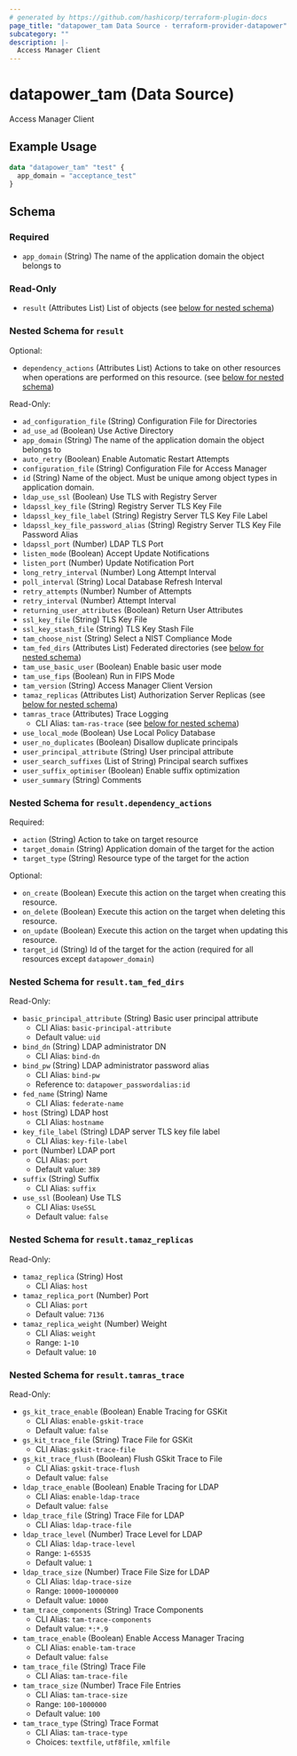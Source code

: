 ```yaml
---
# generated by https://github.com/hashicorp/terraform-plugin-docs
page_title: "datapower_tam Data Source - terraform-provider-datapower"
subcategory: ""
description: |-
  Access Manager Client
---
```


# datapower_tam (Data Source)

Access Manager Client

## Example Usage

```terraform
data "datapower_tam" "test" {
  app_domain = "acceptance_test"
}
```

<!-- schema generated by tfplugindocs -->
## Schema

### Required

- `app_domain` (String) The name of the application domain the object belongs to

### Read-Only

- `result` (Attributes List) List of objects (see [below for nested schema](#nestedatt--result))

<a id="nestedatt--result"></a>
### Nested Schema for `result`

Optional:

- `dependency_actions` (Attributes List) Actions to take on other resources when operations are performed on this resource. (see [below for nested schema](#nestedatt--result--dependency_actions))

Read-Only:

- `ad_configuration_file` (String) Configuration File for Directories
- `ad_use_ad` (Boolean) Use Active Directory
- `app_domain` (String) The name of the application domain the object belongs to
- `auto_retry` (Boolean) Enable Automatic Restart Attempts
- `configuration_file` (String) Configuration File for Access Manager
- `id` (String) Name of the object. Must be unique among object types in application domain.
- `ldap_use_ssl` (Boolean) Use TLS with Registry Server
- `ldapssl_key_file` (String) Registry Server TLS Key File
- `ldapssl_key_file_label` (String) Registry Server TLS Key File Label
- `ldapssl_key_file_password_alias` (String) Registry Server TLS Key File Password Alias
- `ldapssl_port` (Number) LDAP TLS Port
- `listen_mode` (Boolean) Accept Update Notifications
- `listen_port` (Number) Update Notification Port
- `long_retry_interval` (Number) Long Attempt Interval
- `poll_interval` (String) Local Database Refresh Interval
- `retry_attempts` (Number) Number of Attempts
- `retry_interval` (Number) Attempt Interval
- `returning_user_attributes` (Boolean) Return User Attributes
- `ssl_key_file` (String) TLS Key File
- `ssl_key_stash_file` (String) TLS Key Stash File
- `tam_choose_nist` (String) Select a NIST Compliance Mode
- `tam_fed_dirs` (Attributes List) Federated directories (see [below for nested schema](#nestedatt--result--tam_fed_dirs))
- `tam_use_basic_user` (Boolean) Enable basic user mode
- `tam_use_fips` (Boolean) Run in FIPS Mode
- `tam_version` (String) Access Manager Client Version
- `tamaz_replicas` (Attributes List) Authorization Server Replicas (see [below for nested schema](#nestedatt--result--tamaz_replicas))
- `tamras_trace` (Attributes) Trace Logging
  - CLI Alias: `tam-ras-trace` (see [below for nested schema](#nestedatt--result--tamras_trace))
- `use_local_mode` (Boolean) Use Local Policy Database
- `user_no_duplicates` (Boolean) Disallow duplicate principals
- `user_principal_attribute` (String) User principal attribute
- `user_search_suffixes` (List of String) Principal search suffixes
- `user_suffix_optimiser` (Boolean) Enable suffix optimization
- `user_summary` (String) Comments

<a id="nestedatt--result--dependency_actions"></a>
### Nested Schema for `result.dependency_actions`

Required:

- `action` (String) Action to take on target resource
- `target_domain` (String) Application domain of the target for the action
- `target_type` (String) Resource type of the target for the action

Optional:

- `on_create` (Boolean) Execute this action on the target when creating this resource.
- `on_delete` (Boolean) Execute this action on the target when deleting this resource.
- `on_update` (Boolean) Execute this action on the target when updating this resource.
- `target_id` (String) Id of the target for the action (required for all resources except `datapower_domain`)


<a id="nestedatt--result--tam_fed_dirs"></a>
### Nested Schema for `result.tam_fed_dirs`

Read-Only:

- `basic_principal_attribute` (String) Basic user principal attribute
  - CLI Alias: `basic-principal-attribute`
  - Default value: `uid`
- `bind_dn` (String) LDAP administrator DN
  - CLI Alias: `bind-dn`
- `bind_pw` (String) LDAP administrator password alias
  - CLI Alias: `bind-pw`
  - Reference to: `datapower_passwordalias:id`
- `fed_name` (String) Name
  - CLI Alias: `federate-name`
- `host` (String) LDAP host
  - CLI Alias: `hostname`
- `key_file_label` (String) LDAP server TLS key file label
  - CLI Alias: `key-file-label`
- `port` (Number) LDAP port
  - CLI Alias: `port`
  - Default value: `389`
- `suffix` (String) Suffix
  - CLI Alias: `suffix`
- `use_ssl` (Boolean) Use TLS
  - CLI Alias: `UseSSL`
  - Default value: `false`


<a id="nestedatt--result--tamaz_replicas"></a>
### Nested Schema for `result.tamaz_replicas`

Read-Only:

- `tamaz_replica` (String) Host
  - CLI Alias: `host`
- `tamaz_replica_port` (Number) Port
  - CLI Alias: `port`
  - Default value: `7136`
- `tamaz_replica_weight` (Number) Weight
  - CLI Alias: `weight`
  - Range: `1`-`10`
  - Default value: `10`


<a id="nestedatt--result--tamras_trace"></a>
### Nested Schema for `result.tamras_trace`

Read-Only:

- `gs_kit_trace_enable` (Boolean) Enable Tracing for GSKit
  - CLI Alias: `enable-gskit-trace`
  - Default value: `false`
- `gs_kit_trace_file` (String) Trace File for GSKit
  - CLI Alias: `gskit-trace-file`
- `gs_kit_trace_flush` (Boolean) Flush GSkit Trace to File
  - CLI Alias: `gskit-trace-flush`
  - Default value: `false`
- `ldap_trace_enable` (Boolean) Enable Tracing for LDAP
  - CLI Alias: `enable-ldap-trace`
  - Default value: `false`
- `ldap_trace_file` (String) Trace File for LDAP
  - CLI Alias: `ldap-trace-file`
- `ldap_trace_level` (Number) Trace Level for LDAP
  - CLI Alias: `ldap-trace-level`
  - Range: `1`-`65535`
  - Default value: `1`
- `ldap_trace_size` (Number) Trace File Size for LDAP
  - CLI Alias: `ldap-trace-size`
  - Range: `10000`-`10000000`
  - Default value: `10000`
- `tam_trace_components` (String) Trace Components
  - CLI Alias: `tam-trace-components`
  - Default value: `*:*.9`
- `tam_trace_enable` (Boolean) Enable Access Manager Tracing
  - CLI Alias: `enable-tam-trace`
  - Default value: `false`
- `tam_trace_file` (String) Trace File
  - CLI Alias: `tam-trace-file`
- `tam_trace_size` (Number) Trace File Entries
  - CLI Alias: `tam-trace-size`
  - Range: `100`-`1000000`
  - Default value: `100`
- `tam_trace_type` (String) Trace Format
  - CLI Alias: `tam-trace-type`
  - Choices: `textfile`, `utf8file`, `xmlfile`
